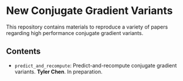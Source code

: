 # New Conjugate Gradient Variants

This repository contains materials to reproduce a variety of papers regarding high performance conjugate gradient variants.


## Contents

- `predict_and_recompute`: Predict-and-recompute conjugate gradient variants. **Tyler Chen**. In preparation.

